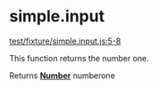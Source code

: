 # simple.input

[test/fixture/simple.input.js:5-8]([github] "Source code on GitHub")

This function returns the number one.

Returns **[Number](https://developer.mozilla.org/en-US/docs/Web/JavaScript/Reference/Global_Objects/Number)** numberone
